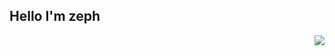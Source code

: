 ## Hello I'm zeph
<img align="right" src="https://visitor-badge.glitch.me/badge?page_id=zeph-yrus9.viewcounts&left_color=black&right_color=pink"/>

<!---
git-zephyrus/git-zephyrus is a ✨ special ✨ repository because its `README.md` (this file) appears on your GitHub profile.
You can click the Preview link to take a look at your changes.
--->

